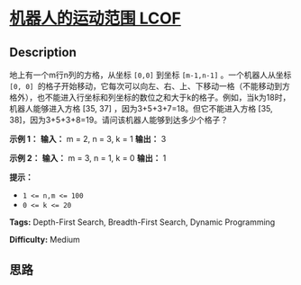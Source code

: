 # [机器人的运动范围  LCOF][title]

## Description

地上有一个m行n列的方格，从坐标 `[0,0]` 到坐标 `[m-1,n-1]` 。一个机器人从坐标 `[0, 0]
`的格子开始移动，它每次可以向左、右、上、下移动一格（不能移动到方格外），也不能进入行坐标和列坐标的数位之和大于k的格子。例如，当k为18时，机器人能够进入方格
[35, 37] ，因为3+5+3+7=18。但它不能进入方格 [35, 38]，因为3+5+3+8=19。请问该机器人能够到达多少个格子？



**示例 1：**
            **输入：** m = 2, n = 3, k = 1    **输出：** 3    

**示例 2：**
            **输入：** m = 3, n = 1, k = 0    **输出：** 1    

**提示：**

  * `1 <= n,m <= 100`
  * `0 <= k <= 20`


**Tags:** Depth-First Search, Breadth-First Search, Dynamic Programming

**Difficulty:** Medium

## 思路

[title]: https://leetcode-cn.com/problems/ji-qi-ren-de-yun-dong-fan-wei-lcof
